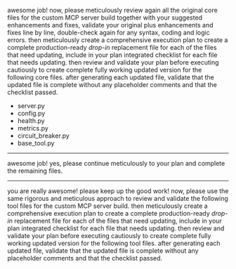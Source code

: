 awesome job! now, please meticulously review again all the original core files for the custom MCP server build together with your suggested enhancements and fixes, validate your original plus enhancements and fixes line by line, double-check again for any syntax, coding and logic errors. then meticulously create a comprehensive execution plan to create a complete production-ready *drop-in* replacement file for each of the files that need updating, include in your plan integrated checklist for each file that needs updating. then review and validate your plan before executing cautiously to create complete fully working updated version for the following core files. after generating each updated file, validate that the updated file is complete without any placeholder comments and that the checklist passed.

- server.py
- config.py
- health.py
- metrics.py
- circuit_breaker.py
- base_tool.py

---
awesome job! yes, please continue meticulously to your plan and complete the remaining files.

---
you are really awesome! please keep up the good work! now, please use the same rigorous and meticulous approach to review and validate the following tool files for the custom MCP server build. then meticulously create a comprehensive execution plan to create a complete production-ready *drop-in* replacement file for each of the files that need updating, include in your plan integrated checklist for each file that needs updating. then review and validate your plan before executing cautiously to create complete fully working updated version for the following tool files. after generating each updated file, validate that the updated file is complete without any placeholder comments and that the checklist passed.
